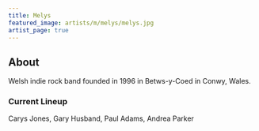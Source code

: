 ```yaml
---
title: Melys
featured_image: artists/m/melys/melys.jpg
artist_page: true
---
```

## About

Welsh indie rock band founded in 1996 in Betws-y-Coed in Conwy, Wales.

### Current Lineup

Carys Jones, Gary Husband, Paul Adams, Andrea Parker

